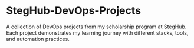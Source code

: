 # StegHub-DevOps-Projects
A collection of DevOps projects from my scholarship program at StegHub. Each project demonstrates my learning journey with different stacks, tools, and automation practices.
